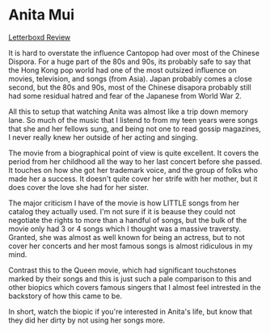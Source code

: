 # Anita Mui
[Letterboxd Review](https://letterboxd.com/usagichann1/film/film:763405/)

It is hard to overstate the influence Cantopop had over most of the Chinese Dispora.  For a huge part of the 80s and 90s, its probably safe to say that the Hong Kong pop world had one of the most outsized influence on movies, television, and songs (from Asia).  Japan probably comes a close second, but the 80s and 90s, most of the Chinese disapora probably still had some residual hatred and fear of the Japanese from World War 2.  

All this to setup that watching Anita was almost like a trip down memory lane.  So much of the music that I listend to from my teen years were songs that she and her fellows sung, and being not one to read gossip magazines, I never really knew her outside of her acting and singing.

The movie from a biographical point of view is quite excellent.  It covers the period from her childhood all the way to her last concert before she passed.  It touches on how she got her trademark voice, and the group of folks who made her a success.  It doesn't quite cover her strife with her mother, but it does cover the love she had for her sister.

The major criticism I have of the movie is how LITTLE songs from her catalog they actually used.  I'm not sure if it is beause they could not negotiate the rights to more than a handful of songs, but the bulk of the movie only had 3 or 4 songs which I thought was a massive traversty.  Granted, she was almost as well known for being an actress, but to not cover her concerts and her most famous songs is almost ridiculous in my mind.

Contrast this to the Queen movie, which had significant touchstones marked by their songs and this is just such a pale comparison to this and other biopics which covers famous singers that I almost feel intrested in the backstory of how this came to be.

In short, watch the biopic if you're interested in Anita's life, but know that they did her dirty by not using her songs more.  